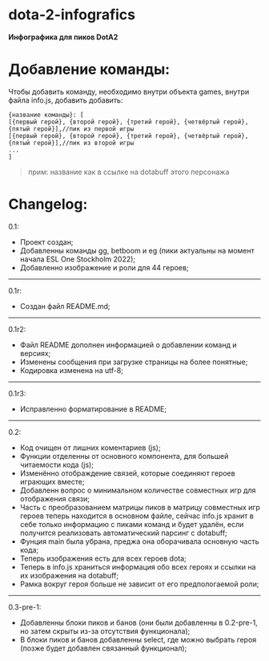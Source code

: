 # dota-2-infografics

**Инфографика для пиков DotA2**

# Добавление команды:
Чтобы добавить команду, необходимо внутри объекта games, внутри файла info.js, добавить добавить:  

    {название команды}: [  
    [{первый герой}, {второй герой}, {третий герой}, {четвёртый герой}, {пятый герой}],//пик из первой игры  
    [{первый герой}, {второй герой}, {третий герой}, {четвёртый герой}, {пятый герой}],//пик из второй игры  
    ...  
    ]  

>прим: название как в ссылке на dotabuff этого персонажа

# Changelog:
0.1:

 - Проект создан;
 - Добавленны команды gg, betboom и eg (пики актуальны на момент начала ESL One Stockholm 2022);
 - Добавленно изображение и роли для 44 героев;

---

0.1r:

 - Создан файл README.md;

---

0.1r2:

 - Файл README дополнен информацией о добавлении команд и версиях;
 - Изменены сообщения при загрузке страницы на более понятные;
 - Кодировка изменена на utf-8;

---

0.1r3:

 - Исправленно форматирование в README;

---

0.2:

 - Код очищен от лишних коментариев (js);
 - Функции отделенны от основного компонента, для большей читаемости кода (js);
 - Изменённо отображдение связей, которые соединяют героев играющих вместе;
 - Добавленн вопрос о минимальном количестве совместных игр для отображения связи;
 - Часть с преобразованием матрицы пиков в матрицу совместных игр героев теперь находится в основном файле, сейчас info.js хранит в себе только информацию с пиками команд и будет удалён, если получится реализовать автоматический парсинг с dotabuff;
 - Фунция main была убрана, преджа она оборачивала основную часть кода;
 - Теперь изображения есть для всех героев dota;
 - Теперь в info.js храниться информация обо всех героях и ссылки на их изображения на dotabuff;
 - Рамка вокруг героя больше не зависит от его предпологаемой роли;

---

0.3-pre-1:

 - Добавленны блоки пиков и банов (они были добавленны в 0.2-pre-1, но затем скрыты из-за отсутствия функционала);
 - В блоки пиков и банов добавленны select, где можно выбрать героя (позже будет добавлен связанный функционал);
